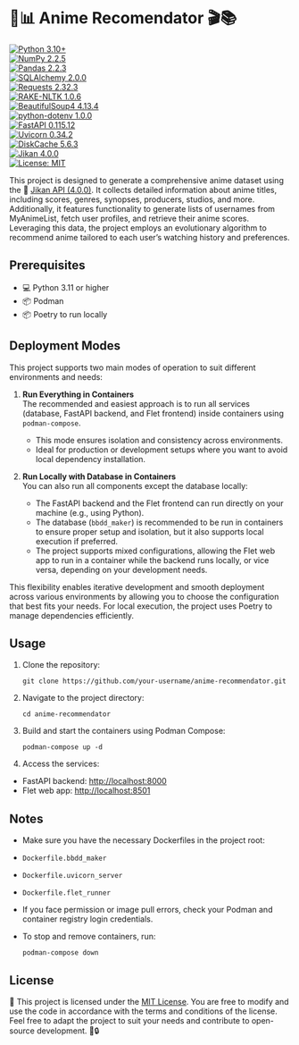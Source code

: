 # 🌟📊 Anime Recomendator 🎬📚
[![Python 3.10+](https://img.shields.io/badge/Python-3.10%2B-blue?style=for-the-badge&logo=python&logoColor=white)](https://www.python.org/)  
[![NumPy 2.2.5](https://img.shields.io/badge/numpy-2.2.5-blue?style=for-the-badge&logo=numpy&logoColor=white)](https://numpy.org/)  
[![Pandas 2.2.3](https://img.shields.io/badge/pandas-2.2.3-blue?style=for-the-badge&logo=pandas&logoColor=white)](https://pandas.pydata.org/)  
[![SQLAlchemy 2.0.0](https://img.shields.io/badge/sqlalchemy-2.0.0-blue?style=for-the-badge&logo=sqlalchemy&logoColor=white)](https://www.sqlalchemy.org/)  
[![Requests 2.32.3](https://img.shields.io/badge/requests-2.32.3-blue?style=for-the-badge&logo=python&logoColor=white)](https://docs.python-requests.org/)  
[![RAKE-NLTK 1.0.6](https://img.shields.io/badge/rake--nltk-1.0.6-blue?style=for-the-badge&logo=python&logoColor=white)](https://pypi.org/project/rake-nltk/)  
[![BeautifulSoup4 4.13.4](https://img.shields.io/badge/beautifulsoup4-4.13.4-blue?style=for-the-badge&logo=python&logoColor=white)](https://www.crummy.com/software/BeautifulSoup/)  
[![python-dotenv 1.0.0](https://img.shields.io/badge/python--dotenv-1.0.0-blue?style=for-the-badge&logo=python&logoColor=white)](https://pypi.org/project/python-dotenv/)  
[![FastAPI 0.115.12](https://img.shields.io/badge/fastapi-0.115.12-blue?style=for-the-badge&logo=fastapi&logoColor=white)](https://fastapi.tiangolo.com/)  
[![Uvicorn 0.34.2](https://img.shields.io/badge/uvicorn-0.34.2-blue?style=for-the-badge&logo=python&logoColor=white)](https://www.uvicorn.org/)  
[![DiskCache 5.6.3](https://img.shields.io/badge/diskcache-5.6.3-blue?style=for-the-badge&logo=python&logoColor=white)](https://pypi.org/project/diskcache/)  
[![Jikan 4.0.0](https://img.shields.io/badge/jikan-4.0.0-blue?style=for-the-badge&logo=python&logoColor=white)](https://jikan.moe/)  
[![License: MIT](https://img.shields.io/badge/License-MIT-green?style=for-the-badge&logo=opensourceinitiative&logoColor=white)](https://opensource.org/licenses/MIT)


This project is designed to generate a comprehensive anime dataset using the 🚀 [Jikan API (4.0.0)](https://docs.api.jikan.moe/). It collects detailed information about anime titles, including scores, genres, synopses, producers, studios, and more. Additionally, it features functionality to generate lists of usernames from MyAnimeList, fetch user profiles, and retrieve their anime scores. Leveraging this data, the project employs an evolutionary algorithm to recommend anime tailored to each user’s watching history and preferences.

## Prerequisites

- 💻 Python 3.11 or higher
- 📦 Podman
- 📦 Poetry to run locally

## Deployment Modes

This project supports two main modes of operation to suit different environments and needs:

1. **Run Everything in Containers**  
   The recommended and easiest approach is to run all services (database, FastAPI backend, and Flet frontend) inside containers using `podman-compose`.
   - This mode ensures isolation and consistency across environments.  
   - Ideal for production or development setups where you want to avoid local dependency installation.

2. **Run Locally with Database in Containers**  
   You can also run all components except the database locally:  
   - The FastAPI backend and the Flet frontend can run directly on your machine (e.g., using Python).  
   - The database (`bbdd_maker`) is recommended to be run in containers to ensure proper setup and isolation, but it also supports local execution if preferred.  
   - The project supports mixed configurations, allowing the Flet web app to run in a container while the backend runs locally, or vice versa, depending on your development needs.

This flexibility enables iterative development and smooth deployment across various environments by allowing you to choose the configuration that best fits your needs. For local execution, the project uses Poetry to manage dependencies efficiently.

## Usage

1. Clone the repository:

   ```
   git clone https://github.com/your-username/anime-recommendator.git
   ```
2. Navigate to the project directory:
    ```
    cd anime-recommendator
    ```

3. Build and start the containers using Podman Compose:
    ```
    podman-compose up -d
    ```

4. Access the services:

- FastAPI backend: [http://localhost:8000](http://localhost:8000)  
- Flet web app: [http://localhost:8501](http://localhost:8501)  


## Notes

- Make sure you have the necessary Dockerfiles in the project root:  
- `Dockerfile.bbdd_maker`  
- `Dockerfile.uvicorn_server`  
- `Dockerfile.flet_runner`

- If you face permission or image pull errors, check your Podman and container registry login credentials.

- To stop and remove containers, run:
    ```
    podman-compose down
    ```

## License

📝 This project is licensed under the [MIT License](LICENSE). You are free to modify and use the code in accordance with the terms and conditions of the license. Feel free to adapt the project to suit your needs and contribute to open-source development. 📜🔒
